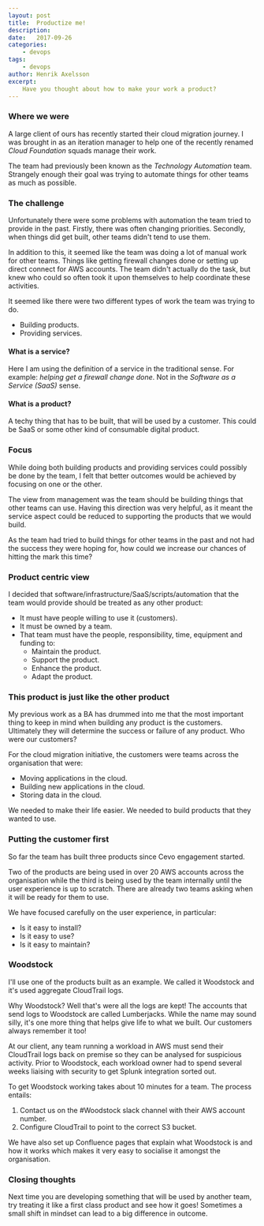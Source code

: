 ```yaml
---
layout: post
title:  Productize me!
description:
date:   2017-09-26
categories:
    - devops
tags:
    - devops
author: Henrik Axelsson
excerpt:
    Have you thought about how to make your work a product?
---
```


### Where we were
A large client of ours has recently started their cloud migration journey. I was brought in as an iteration manager to help one of the recently renamed *Cloud Foundation* squads manage their work.

The team had previously been known as the *Technology Automation* team. Strangely enough their goal was trying to automate things for other teams as much as possible.

### The challenge
Unfortunately there were some problems with automation the team tried to provide in the past. Firstly, there was often changing priorities. Secondly, when things did get built, other teams didn't tend to use them.

In addition to this, it seemed like the team was doing a lot of manual work for other teams. Things like getting firewall changes done or setting up direct connect for AWS accounts. The team didn't actually do the task, but knew who could so often took it upon themselves to help coordinate these activities.

It seemed like there were two different types of work the team was trying to do.

* Building products.
* Providing services.

#### What is a service?
Here I am using the definition of a service in the traditional sense. For example: *helping get a firewall change done*. Not in the *Software as a Service (SaaS)* sense.


#### What is a product?
A techy thing that has to be built, that will be used by a customer. This could be SaaS or some other kind of consumable digital product.

### Focus
While doing both building products and providing services could possibly be done by the team, I felt that better outcomes would be achieved by focusing on one or the other.

The view from management was the team should be building things that other teams can use. Having this direction was very helpful, as it meant the service aspect could be reduced to supporting the products that we would build.

As the team had tried to build things for other teams in the past and not had the success they were hoping for, how could we increase our chances of hitting the mark this time?

### Product centric view
I decided that software/infrastructure/SaaS/scripts/automation that the team would provide should be treated as any other product:

* It must have people willing to use it (customers).
* It must be owned by a team.
* That team must have the people, responsibility, time, equipment and funding to:
  * Maintain the product.
  * Support the product.
  * Enhance the product.
  * Adapt the product.

### This product is just like the other product
My previous work as a BA has drummed into me that the most important thing to keep in mind when building any product is the customers. Ultimately they will determine the success or failure of any product. Who were our customers?

For the cloud migration initiative, the customers were teams across the organisation that were:
* Moving applications in the cloud.
* Building new applications in the cloud.
* Storing data in the cloud.

We needed to make their life easier. We needed to build products that they wanted to use.

### Putting the customer first
So far the team has built three products since Cevo engagement started.

Two of the products are being used in over 20 AWS accounts across the organisation while the third is being used by the team internally until the user experience is up to scratch. There are already two teams asking when it will be ready for them to use.

We have focused carefully on the user experience, in particular:
* Is it easy to install?
* Is it easy to use?
* Is it easy to maintain?

### Woodstock

I'll use one of the products built as an example. We called it Woodstock and it's used aggregate CloudTrail logs.

Why Woodstock? Well that's were all the logs are kept! The accounts that send logs to Woodstock are called Lumberjacks. While the name may sound silly, it's one more thing that helps give life to what we built. Our customers always remember it too!

At our client, any team running a workload in AWS must send their CloudTrail logs back on premise so they can be analysed for suspicious activity. Prior to Woodstock, each workload owner had to spend several weeks liaising with security to get Splunk integration sorted out.

To get Woodstock working takes about 10 minutes for a team. The process entails:
1. Contact us on the #Woodstock slack channel with their AWS account number.
2. Configure CloudTrail to point to the correct S3 bucket.

We have also set up Confluence pages that explain what Woodstock is and how it works which makes it very easy to socialise it amongst the organisation.

### Closing thoughts
Next time you are developing something that will be used by another team, try treating it like a first class product and see how it goes! Sometimes a small shift in mindset can lead to a big difference in outcome.

